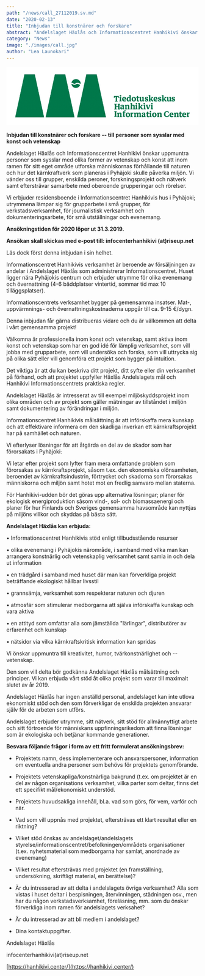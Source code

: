 ```yaml
---
path: "/news/call_27112019.sv.md"
date: "2020-02-13"
title: "Inbjudan till konstnärer och forskare"
abstract: "Andelslaget Häxlås och Informationscentret Hanhikivi önskar uppmuntra personer som sysslar med olika former av vetenskap och konst"
category: "News"
image: "./images/call.jpg"
author: "Lea Launokari"
---
```


![](./images/call.jpg)

**Inbjudan till konstnärer och forskare -- till personer som sysslar med
konst och vetenskap**

Andelslaget Häxlås och Informationscentret Hanhikivi önskar uppmuntra
personer som sysslar med olika former av vetenskap och konst att inom
ramen för sitt eget område utforska människornas förhållande till
naturen och hur det kärnkraftverk som planeras i Pyhäjoki skulle påverka
miljön. Vi vänder oss till grupper, enskilda peroner, forskningsprojekt
och nätverk samt eftersträvar samarbete med oberoende grupperingar och
rörelser.

Vi erbjuder residensboende i Informationscentret Hanhikivis hus i
Pyhäjoki; utrymmena lämpar sig för grupparbete i små grupper, för
verkstadsverksamhet, för journalistisk verksamhet och
dokumenteringsarbete, för små utställningar och evenemang.

**Ansökningstiden för 2020 löper ut 31.3.2019.**

**Ansökan skall skickas med e-post till: infocenterhanhikivi
(at)riseup.net**

Läs dock först denna inbjudan i sin helhet.

Informationscentret Hanhikivis verksamhet är beroende av försäljningen
av andelar i Andelslaget Häxlås som administrerar Informationscentret.
Huset ligger nära Pyhäjokis centrum och erbjuder utrymme för olika
evenemang och övernattning (4-6 bäddplatser vintertid, sommar tid max 10
tilläggsplatser).

Informationscentrets verksamhet bygger på gemensamma insatser. Mat-,
uppvärmnings- och övernattningskostnaderna uppgår till ca. 9-15 €/dygn.

Denna inbjudan får gärna distribueras vidare och du är välkommen att
delta i vårt gemensamma projekt!

Välkomna är professionella inom konst och vetenskap, samt aktiva inom
konst och vetenskap som har en god idé för lämplig verksamhet, som vill
jobba med grupparbete, som vill undersöka och forska, som vill uttrycka
sig på olika sätt eller vill genomföra ett projekt som bygger på
intuition.

Det viktiga är att du kan beskriva ditt projekt, ditt syfte eller din
verksamhet på förhand, och att projektet uppfyller Häxlås Andelslagets
mål och Hanhikivi Informationscentrets praktiska regler.

Andelslaget Häxlås är intresserat av till exempel miljöskyddsprojekt
inom olika områden och av projekt som gäller mätningar av tillståndet i
miljön samt dokumentering av förändringar i miljön.

Informationscentret Hanhikivis målsättning är att införskaffa mera
kunskap och att effektivare informera om den skadliga inverkan ett
kärnkraftsprojekt har på samhället och naturen.

Vi efterlyser lösningar för att åtgärda en del av de skador som har
förorsakats i Pyhäjoki~~.~~

Vi letar efter projekt som lyfter fram mera omfattande problem som
förorsakas av kärnkraftsprojekt, såsom t.ex. den ekonomiska
olönsamheten, beroendet av kärnkraftsindustrin, förtrycket och skadorna
som förorsakas människorna och miljön samt hotet mot en fredlig samvaro
mellan staterna.

För Hanhikivi-udden bör det göras upp alternativa lösningar; planer för
ekologisk energiproduktion såsom vind-, sol- och biomassaenergi och
planer för hur Finlands och Sveriges gemensamma havsområde kan nyttjas
på miljöns villkor och skyddas på bästa sätt.

**Andelslaget Häxlås kan erbjuda:**

• Informationscentret Hanhikivis stöd enligt tillbudsstående resurser

• olika evenemang i Pyhäjokis närområde, i samband med vilka man kan
arrangera konstnärlig och vetenskaplig verksamhet samt samla in och dela
ut information

• en trädgård i samband med huset där man kan förverkliga projekt
beträffande ekologiskt hållbar livsstil

• grannsämja, verksamhet som respekterar naturen och djuren

• atmosfär som stimulerar medborgarna att själva införskaffa kunskap och
vara aktiva

• en attityd som omfattar alla som jämställda "lärlingar", distributörer
av erfarenhet och kunskap

• nätsidor via vilka kärnkraftskritisk information kan spridas

Vi önskar uppmuntra till kreativitet, humor, tvärkonstnärlighet och
--vetenskap.

Den som vill delta bör godkänna Andelslaget Häxlås målsättning och
principer. Vi kan erbjuda vårt stöd åt olika projekt som varar till
maximalt slutet av år 2019.

Andelslaget Häxlås har ingen anställd personal, andelslaget kan inte
utlova ekonomiskt stöd och den som förverkligar de enskilda projekten
ansvarar själv för de arbeten som utförs.

Andelslaget erbjuder utrymme, sitt nätverk, sitt stöd för allmännyttigt
arbete och sitt förtroende för människans uppfinningsrikedom att finna
lösningar som är ekologiska och betjänar kommande generationer.

**Besvara följande frågor i form av ett fritt formulerat
ansökningsbrev:**

-   Projektets namn, dess implementerare och ansvarspersoner,
    information om eventuella andra personer som behövs för projektets
    genomförande.

-   Projektets vetenskapliga/konstnärliga bakgrund (t.ex. om projektet
    är en del av någon organisations verksamhet, vilka parter som
    deltar, finns det ett specifikt mål/ekonomiskt understöd.

-   Projektets huvudsakliga innehåll, bl.a. vad som görs, för vem,
    varför och när.

-   Vad som vill uppnås med projektet, eftersträvas ett klart resultat
    eller en riktning?

-   Vilket stöd önskas av andelslaget/andelslagets
    styrelse/informationscentret/befolkningen/områdets organisationer
    (t.ex. nyhetsmaterial som medborgarna har samlat, anordnade av
    evenemang)

-   Vilket resultat eftersträvas med projektet (en framställning,
    undersökning, skriftligt material, en berättelse)?

-   Är du intresserad av att delta i andelslagets övriga verksamhet?
    Alla som vistas i huset deltar i bespisningen, återvinningen,
    städningen osv., men har du någon verkstadsverksamhet,
    föreläsning, mm. som du önskar förverkliga inom ramen för
    andelslagets verksahet?

-   Är du intresserad av att bli medlem i andelslaget?

-   Dina kontaktuppgifter.

Andelslaget Häxlås

infocenterhanhikivi(at)riseup.net

[https://hanhikivi.center/](https://hanhikivi.center/)
